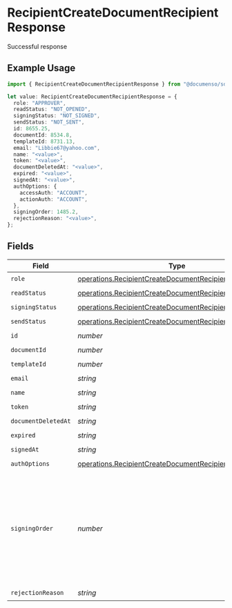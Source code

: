 # RecipientCreateDocumentRecipientResponse

Successful response

## Example Usage

```typescript
import { RecipientCreateDocumentRecipientResponse } from "@documenso/sdk-typescript/models/operations";

let value: RecipientCreateDocumentRecipientResponse = {
  role: "APPROVER",
  readStatus: "NOT_OPENED",
  signingStatus: "NOT_SIGNED",
  sendStatus: "NOT_SENT",
  id: 8655.25,
  documentId: 8534.8,
  templateId: 8731.13,
  email: "Libbie67@yahoo.com",
  name: "<value>",
  token: "<value>",
  documentDeletedAt: "<value>",
  expired: "<value>",
  signedAt: "<value>",
  authOptions: {
    accessAuth: "ACCOUNT",
    actionAuth: "ACCOUNT",
  },
  signingOrder: 1485.2,
  rejectionReason: "<value>",
};
```

## Fields

| Field                                                                                                                                | Type                                                                                                                                 | Required                                                                                                                             | Description                                                                                                                          |
| ------------------------------------------------------------------------------------------------------------------------------------ | ------------------------------------------------------------------------------------------------------------------------------------ | ------------------------------------------------------------------------------------------------------------------------------------ | ------------------------------------------------------------------------------------------------------------------------------------ |
| `role`                                                                                                                               | [operations.RecipientCreateDocumentRecipientRoleResponse](../../models/operations/recipientcreatedocumentrecipientroleresponse.md)   | :heavy_check_mark:                                                                                                                   | N/A                                                                                                                                  |
| `readStatus`                                                                                                                         | [operations.RecipientCreateDocumentRecipientReadStatus](../../models/operations/recipientcreatedocumentrecipientreadstatus.md)       | :heavy_check_mark:                                                                                                                   | N/A                                                                                                                                  |
| `signingStatus`                                                                                                                      | [operations.RecipientCreateDocumentRecipientSigningStatus](../../models/operations/recipientcreatedocumentrecipientsigningstatus.md) | :heavy_check_mark:                                                                                                                   | N/A                                                                                                                                  |
| `sendStatus`                                                                                                                         | [operations.RecipientCreateDocumentRecipientSendStatus](../../models/operations/recipientcreatedocumentrecipientsendstatus.md)       | :heavy_check_mark:                                                                                                                   | N/A                                                                                                                                  |
| `id`                                                                                                                                 | *number*                                                                                                                             | :heavy_check_mark:                                                                                                                   | N/A                                                                                                                                  |
| `documentId`                                                                                                                         | *number*                                                                                                                             | :heavy_check_mark:                                                                                                                   | N/A                                                                                                                                  |
| `templateId`                                                                                                                         | *number*                                                                                                                             | :heavy_check_mark:                                                                                                                   | N/A                                                                                                                                  |
| `email`                                                                                                                              | *string*                                                                                                                             | :heavy_check_mark:                                                                                                                   | N/A                                                                                                                                  |
| `name`                                                                                                                               | *string*                                                                                                                             | :heavy_check_mark:                                                                                                                   | N/A                                                                                                                                  |
| `token`                                                                                                                              | *string*                                                                                                                             | :heavy_check_mark:                                                                                                                   | N/A                                                                                                                                  |
| `documentDeletedAt`                                                                                                                  | *string*                                                                                                                             | :heavy_check_mark:                                                                                                                   | N/A                                                                                                                                  |
| `expired`                                                                                                                            | *string*                                                                                                                             | :heavy_check_mark:                                                                                                                   | N/A                                                                                                                                  |
| `signedAt`                                                                                                                           | *string*                                                                                                                             | :heavy_check_mark:                                                                                                                   | N/A                                                                                                                                  |
| `authOptions`                                                                                                                        | [operations.RecipientCreateDocumentRecipientAuthOptions](../../models/operations/recipientcreatedocumentrecipientauthoptions.md)     | :heavy_check_mark:                                                                                                                   | N/A                                                                                                                                  |
| `signingOrder`                                                                                                                       | *number*                                                                                                                             | :heavy_check_mark:                                                                                                                   | The order in which the recipient should sign the document. Only works if the document is set to sequential signing.                  |
| `rejectionReason`                                                                                                                    | *string*                                                                                                                             | :heavy_check_mark:                                                                                                                   | N/A                                                                                                                                  |